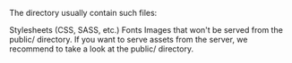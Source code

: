 The directory usually contain such files:

Stylesheets (CSS, SASS, etc.)
Fonts
Images that won't be served from the public/ directory.
If you want to serve assets from the server, we recommend to take a look at the public/ directory.
